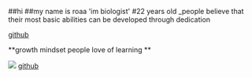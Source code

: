 ##hi
##my name is roaa
'im biologist'
#22 years old
_people believe that their most basic abilities can be developed through dedication

[github](https://github.com/roaaalqisi/learning-journal.git)

**growth mindset people love of learning **

![](https://encrypted-tbn0.gstatic.com/images?q=tbn:ANd9GcSTm0yxpwgmeZTPWwJAdR-j5-t6VgEd8k8TqMhuBfkLjjMRMDqp)
[github]()
